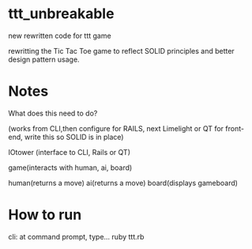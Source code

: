 ttt_unbreakable
================
new rewritten code for ttt game

rewritting the Tic Tac Toe game to reflect SOLID principles and better design pattern usage.


Notes
================
What does this need to do?

(works from CLI,then configure for RAILS, next Limelight or QT for front-end, write this so SOLID is in place)

IOtower (interface to CLI, Rails or QT)

game(interacts with human, ai, board)

human(returns a move) ai(returns a move) board(displays gameboard)


How to run
=================
cli: at command prompt, type... ruby ttt.rb
